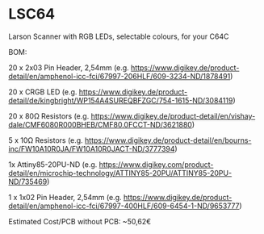 # LSC64
Larson Scanner with RGB LEDs, selectable colours, for your C64C

BOM:

20 x 2x03 Pin Header, 2,54mm (e.g. https://www.digikey.de/product-detail/en/amphenol-icc-fci/67997-206HLF/609-3234-ND/1878491)

20 x CRGB LED (e.g. https://www.digikey.de/product-detail/de/kingbright/WP154A4SUREQBFZGC/754-1615-ND/3084119)

20 x 80Ω Resistors (e.g. https://www.digikey.de/product-detail/en/vishay-dale/CMF6080R000BHEB/CMF80.0FCCT-ND/3621880)

5 x 10Ω Resistors (e.g. https://www.digikey.de/product-detail/en/bourns-inc/FW10A10R0JA/FW10A10R0JACT-ND/3777394)

1x Attiny85-20PU-ND (e.g. https://www.digikey.com/product-detail/en/microchip-technology/ATTINY85-20PU/ATTINY85-20PU-ND/735469)

1 x 1x02 Pin Header, 2,54mm (e.g. https://www.digikey.de/product-detail/en/amphenol-icc-fci/67997-400HLF/609-6454-1-ND/9653777)

Estimated Cost/PCB without PCB: ~50,62€


